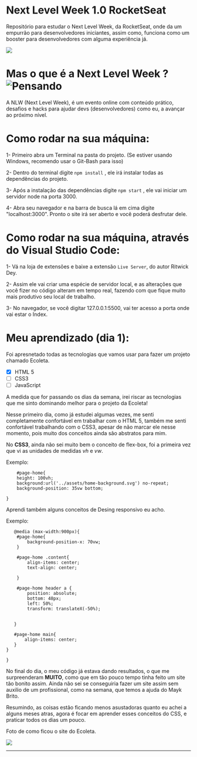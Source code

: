 # Next Level Week 1.0 RocketSeat
 Repositório para estudar o Next Level Week, da RocketSeat, onde da um empurrão para desenvolvedores iniciantes, assim como, funciona como um booster para desenvolvedores com alguma experiência já. 



![](https://blog.rocketseat.com.br/content/images/2020/06/ecoleta.png)



# Mas o que é a Next Level Week ? ![Pensando](https://pngimage.net/wp-content/uploads/2018/06/think-emoji-png-6.png)

A NLW (Next Level Week), é um evento online com conteúdo prático, desafios e hacks para ajudar devs (desenvolvedores) como eu, a avançar ao próximo nível.




# Como rodar na sua máquina:

1- Primeiro abra um Terminal na pasta do projeto. (Se estiver usando Windows, recomendo usar o Git-Bash para isso)

2- Dentro do terminal digite ```npm install``` , ele irá instalar todas as dependências do projeto.

3- Após a instalação das dependências digite ```npm start``` , ele vai iniciar um servidor node na porta 3000.

4- Abra seu navegador e na barra de busca lá em cima digite "localhost:3000". Pronto o site irá ser aberto e você poderá desfrutar dele.

# Como rodar na sua máquina, através do Visual Studio Code:

1- Vá na loja de extensões e baixe a extensão ```Live Server```, do autor Ritwick Dey.

2- Assim ele vai criar uma espécie de servidor local, e as alterações que você fizer no código alteram em tempo real, fazendo com que fique muito mais produtivo seu local de trabalho.

3- No navegador, se você digitar 127.0.0.1:5500, vai ter acesso a porta onde vai estar o Index.


# Meu aprendizado (dia 1):

Foi apresnetado todas as tecnologias que vamos usar para fazer um projeto chamado Ecoleta. 

- [x] HTML 5
- [ ] CSS3
- [ ] JavaScript 

A medida que for passando os dias da semana, irei riscar as tecnologias que me sinto dominando melhor para o projeto da Ecoleta!

Nesse primeiro dia, como já estudei algumas vezes, me senti completamente confortável em trabalhar com o HTML 5, também me senti confortável trabalhando com o CSS3, apesar de não marcar ele nesse momento, pois muito dos conceitos ainda são abstratos para mim.


No **CSS3**, ainda não sei muito bem o conceito de flex-box, foi a primeira vez que vi as unidades de medidas *vh* e *vw*.

Exemplo:
```
    #page-home{
    height: 100vh;
    background:url('../assets/home-background.svg') no-repeat;
    background-position: 35vw bottom;

}
```

Aprendi também alguns conceitos de Desing responsivo eu acho. 

Exemplo:

```
   @media (max-width:900px){
    #page-home{
        background-position-x: 70vw;
    }

    #page-home .content{
        align-items: center;
        text-align: center;

    }

    #page-home header a {
        position: absolute;
        bottom: 48px;
        left: 50%;
        transform: translateX(-50%);

 
   }
   
   #page-home main{
       align-items: center;
   }
}

}
```

No final do dia, o meu código já estava dando resultados, o que me surpreenderam **MUITO**, como que em tão pouco tempo tinha feito um site tão bonito assim. Ainda não sei se conseguiria fazer um site assim sem auxilio de um profissional, como na semana, que temos a ajuda do Mayk Brito.

Resumindo, as coisas estão ficando menos asustadoras quanto eu achei a alguns meses atras, agora é focar em aprender esses conceitos do CSS, e praticar todos os dias um pouco. 

Foto de como ficou o site do Ecoleta. 

![](https://media.discordapp.net/attachments/693847128061247592/733130138023362560/SITE01.png?width=960&height=497)

***





